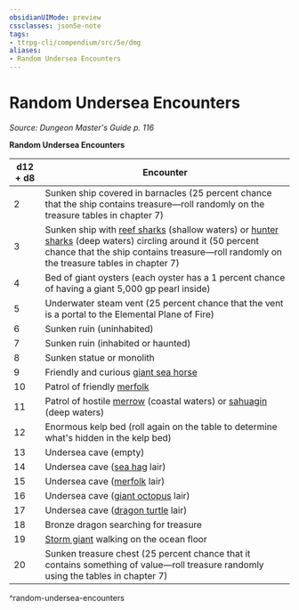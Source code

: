 ```yaml
---
obsidianUIMode: preview
cssclasses: json5e-note
tags:
- ttrpg-cli/compendium/src/5e/dmg
aliases:
- Random Undersea Encounters
---
```

# Random Undersea Encounters
*Source: Dungeon Master's Guide p. 116* 

**Random Undersea Encounters**

| d12 + d8 | Encounter |
|----------|-----------|
| 2 | Sunken ship covered in barnacles (25 percent chance that the ship contains treasure—roll randomly on the treasure tables in chapter 7) |
| 3 | Sunken ship with [reef sharks](/3-Mechanics/CLI/Compendium/bestiary/beast/reef-shark.md) (shallow waters) or [hunter sharks](/3-Mechanics/CLI/Compendium/bestiary/beast/hunter-shark.md) (deep waters) circling around it (50 percent chance that the ship contains treasure—roll randomly on the treasure tables in chapter 7) |
| 4 | Bed of giant oysters (each oyster has a 1 percent chance of having a giant 5,000 gp pearl inside) |
| 5 | Underwater steam vent (25 percent chance that the vent is a portal to the Elemental Plane of Fire) |
| 6 | Sunken ruin (uninhabited) |
| 7 | Sunken ruin (inhabited or haunted) |
| 8 | Sunken statue or monolith |
| 9 | Friendly and curious [giant sea horse](/3-Mechanics/CLI/Compendium/bestiary/beast/giant-sea-horse.md) |
| 10 | Patrol of friendly [merfolk](/3-Mechanics/CLI/Compendium/bestiary/humanoid/merfolk.md) |
| 11 | Patrol of hostile [merrow](/3-Mechanics/CLI/Compendium/bestiary/monstrosity/merrow.md) (coastal waters) or [sahuagin](/3-Mechanics/CLI/Compendium/bestiary/humanoid/sahuagin.md) (deep waters) |
| 12 | Enormous kelp bed (roll again on the table to determine what's hidden in the kelp bed) |
| 13 | Undersea cave (empty) |
| 14 | Undersea cave ([sea hag](/3-Mechanics/CLI/Compendium/bestiary/fey/sea-hag.md) lair) |
| 15 | Undersea cave ([merfolk](/3-Mechanics/CLI/Compendium/bestiary/humanoid/merfolk.md) lair) |
| 16 | Undersea cave ([giant octopus](/3-Mechanics/CLI/Compendium/bestiary/beast/giant-octopus.md) lair) |
| 17 | Undersea cave ([dragon turtle](/3-Mechanics/CLI/Compendium/bestiary/dragon/dragon-turtle.md) lair) |
| 18 | Bronze dragon searching for treasure |
| 19 | [Storm giant](/3-Mechanics/CLI/Compendium/bestiary/giant/storm-giant.md) walking on the ocean floor |
| 20 | Sunken treasure chest (25 percent chance that it contains something of value—roll treasure randomly using the tables in chapter 7) |
^random-undersea-encounters